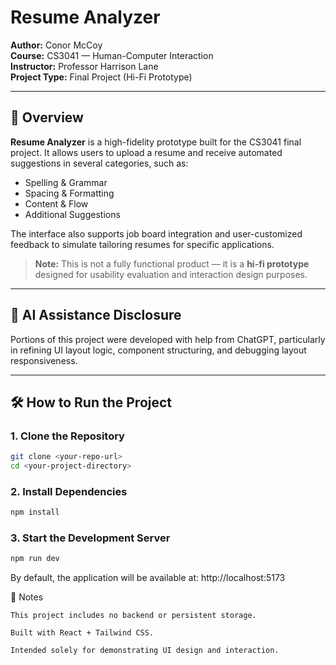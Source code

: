 # Resume Analyzer

**Author:** Conor McCoy  
**Course:** CS3041 — Human-Computer Interaction  
**Instructor:** Professor Harrison Lane  
**Project Type:** Final Project (Hi-Fi Prototype)

---

## 📄 Overview

**Resume Analyzer** is a high-fidelity prototype built for the CS3041 final project. It allows users to upload a resume and receive automated suggestions in several categories, such as:

- Spelling & Grammar
- Spacing & Formatting
- Content & Flow
- Additional Suggestions

The interface also supports job board integration and user-customized feedback to simulate tailoring resumes for specific applications.

> **Note:** This is not a fully functional product — it is a **hi-fi prototype** designed for usability evaluation and interaction design purposes.

---

## 🧠 AI Assistance Disclosure

Portions of this project were developed with help from ChatGPT, particularly in refining UI layout logic, component structuring, and debugging layout responsiveness.

---

## 🛠️ How to Run the Project

### 1. Clone the Repository

```bash
git clone <your-repo-url>
cd <your-project-directory>
```
### 2. Install Dependencies

```bash
npm install
```

### 3. Start the Development Server

```bash
npm run dev
```

By default, the application will be available at:
http://localhost:5173

📎 Notes

    This project includes no backend or persistent storage.

    Built with React + Tailwind CSS.

    Intended solely for demonstrating UI design and interaction.